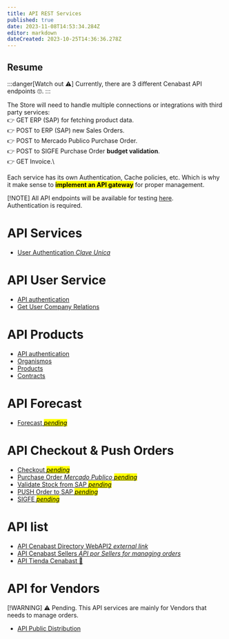 ```yaml
---
title: API REST Services
published: true
date: 2023-11-08T14:53:34.284Z
editor: markdown
dateCreated: 2023-10-25T14:36:36.278Z
---
```


##  Resume

:::danger[Watch out ⚠️]
Currently, there are 3 different Cenabast API endpoints 🙄. 
:::


The Store will need to handle multiple connections or integrations with third party services:\
👉 GET ERP (SAP) for fetching product data.\
👉 POST to ERP (SAP) new Sales Orders.\
👉 POST to Mercado Publico Purchase Order.\
👉 POST to SIGFE Purchase Order **budget validation**.\
👉 GET Invoice.\



Each service has its own Authentication, Cache policies, etc. Which is why it make sense to <mark>**implement an API gateway**</mark> for proper management. 


[!NOTE]
All API endpoints will be available for testing [here](https://postman.patagon.dev/).\
Authentication is required. 


# API Services

- [User Authentication *Clave Unica*](login.md)


# API User Service

- [API authentication](user-api-authentication.md)
- [Get User Company Relations](api-rest-services/users.md)


# API Products 
- [API authentication](api-authentication.md)
- [Organismos](organismos.md)
- [Products](products.md)
- [Contracts](contracts.md)

# API Forecast
- [Forecast *<mark>pending</mark>*](forecast.md)

# API Checkout & Push Orders
- [Checkout *<mark>pending</mark>*](checkout.md)
- [Purchase Order *Mercado Publico <mark>pending</mark>*](purchase-order.md)
- [Validate Stock from SAP *<mark>pending</mark>*](validate-order-from-sap.md)
- [PUSH Order to SAP *<mark>pending</mark>*](push-order-to-sap.md)
- [SIGFE *<mark>pending</mark>*](sigfe.md)


# API list

- [API Cenabast Directory WebAPI2 *external link*](https://testaplicacionesweb.cenabast.cl:7001/WebApi2/documentacion/index.html#/)
- [API Cenabast Sellers *API por Sellers for managing orders*](https://aplicacionesweb.cenabast.cl/webapi/swagger/ui/index#)
- [API Tienda Cenabast 🥷](https://testaplicacionesweb.cenabast.cl:7001/interoperabilidad/servicios/docs/index.html)

# API for Vendors

[!WARNING]
⚠️ Pending. This API services are mainly for Vendors that needs to manage orders.

- [API Public Distribution](seller-public-distribution.md)
